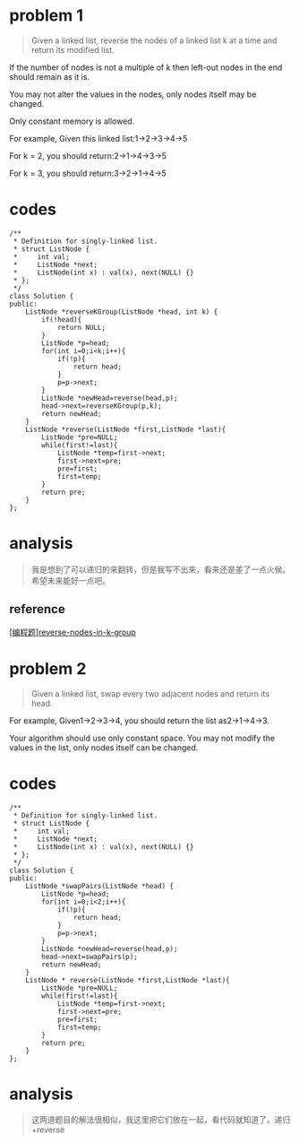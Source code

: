 # problem 1
>Given a linked list, reverse the nodes of a linked list k at a time and return its modified list.

If the number of nodes is not a multiple of k then left-out nodes in the end should remain as it is.

You may not alter the values in the nodes, only nodes itself may be changed.

Only constant memory is allowed.

For example,
Given this linked list:1->2->3->4->5

For k = 2, you should return:2->1->4->3->5

For k = 3, you should return:3->2->1->4->5

# codes
```
/**
 * Definition for singly-linked list.
 * struct ListNode {
 *     int val;
 *     ListNode *next;
 *     ListNode(int x) : val(x), next(NULL) {}
 * };
 */
class Solution {
public:
    ListNode *reverseKGroup(ListNode *head, int k) {
        if(!head){
            return NULL;
        }
        ListNode *p=head;
        for(int i=0;i<k;i++){
            if(!p){
                return head;
            }
            p=p->next;
        }
        ListNode *newHead=reverse(head,p);
        head->next=reverseKGroup(p,k);
        return newHead;
    }
    ListNode *reverse(ListNode *first,ListNode *last){
        ListNode *pre=NULL;
        while(first!=last){
            ListNode *temp=first->next;
            first->next=pre;
            pre=first;
            first=temp;
        }
        return pre;
    }
};
```

# analysis
>我是想到了可以递归的来翻转，但是我写不出来，看来还是差了一点火候。希望未来能好一点吧。

## reference
[[编程题]reverse-nodes-in-k-group][1]

[1]: https://www.nowcoder.com/questionTerminal/b49c3dc907814e9bbfa8437c251b028e

# problem 2
> Given a linked list, swap every two adjacent nodes and return its head.

For example,
Given1->2->3->4, you should return the list as2->1->4->3.

Your algorithm should use only constant space. You may not modify the values in the list, only nodes itself can be changed.

# codes
```
/**
 * Definition for singly-linked list.
 * struct ListNode {
 *     int val;
 *     ListNode *next;
 *     ListNode(int x) : val(x), next(NULL) {}
 * };
 */
class Solution {
public:
    ListNode *swapPairs(ListNode *head) {
        ListNode *p=head;
        for(int i=0;i<2;i++){
            if(!p){
                return head;
            }
            p=p->next;
        }
        ListNode *newHead=reverse(head,p);
        head->next=swapPairs(p);
        return newHead;
    }
    ListNode * reverse(ListNode *first,ListNode *last){
        ListNode *pre=NULL;
        while(first!=last){
            ListNode *temp=first->next;
            first->next=pre;
            pre=first;
            first=temp;
        }
        return pre;
    }
};
```
# analysis
> 这两道题目的解法很相似，我这里把它们放在一起，看代码就知道了。递归+reverse
